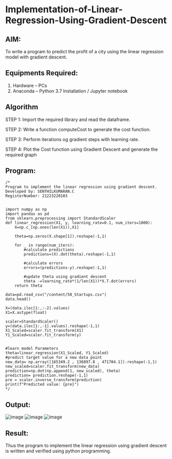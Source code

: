# Implementation-of-Linear-Regression-Using-Gradient-Descent

## AIM:
To write a program to predict the profit of a city using the linear regression model with gradient descent.

## Equipments Required:
1. Hardware – PCs
2. Anaconda – Python 3.7 Installation / Jupyter notebook

## Algorithm
STEP 1:
Import the required library and read the dataframe.

STEP 2:
Write a function computeCost to generate the cost function.

STEP 3:
Perform iterations og gradient steps with learning rate.

STEP 4:
Plot the Cost function using Gradient Descent and generate the required graph 

## Program:
```
/*
Program to implement the linear regression using gradient descent.
Developed by: SENTHILKUMARAN.C
RegisterNumber: 21223220103


import numpy as np
import pandas as pd 
from sklearn.preprocessing import StandardScaler 
def linear_regression(X1, y, learning_rate=0.1, num_iters=1000):
    X=np.c_[np.ones(len(X1)),X1]
    
    theta=np.zeros(X.shape[1]).reshape(-1,1)
    
    for _ in range(num_iters):
        #calculate predictions
        predictions=(X).dot(theta).reshape(-1,1)
        
        #calculate errors
        errors=(predictions-y).reshape(-1,1)
        
        #update theta using gradient descent 
        theta -=learning_rate*(1/len(X1))*X.T.dot(errors)
    return theta

data=pd.read_csv("/content/50_Startups.csv")
data.head()

X=(data.iloc[1:,:-2].values)
X1=X.astype(float)

scaler=StandardScaler()
y=(data.iloc[1:,-1].values).reshape(-1,1)
X1_Scaled=scaler.fit_transform(X1)
Y1_Scaled=scaler.fit_transform(y)


#learn model Parameters
theta=linear_regression(X1_Scaled, Y1_Scaled)
#predict target value for a new data point
new_data= np.array([165349.2 , 136897.8 , 471784.1]).reshape(-1,1)
new_scaled=scaler.fit_transform(new_data)
prediction=np.dot(np.append(1, new_scaled), theta)
prediction= prediction.reshape(-1,1)
pre = scaler.inverse_transform(prediction)
print(f"Predicted value: {pre}") 
*/
```

## Output:
![image](https://github.com/user-attachments/assets/527ce665-f08c-460d-9d08-9462cef5f74b)
![image](https://github.com/user-attachments/assets/943b3026-d064-4709-a50a-086384686b1b)
![image](https://github.com/user-attachments/assets/8202d539-ab57-4be2-9f6a-44ef6af238f1)


## Result:
Thus the program to implement the linear regression using gradient descent is written and verified using python programming.
